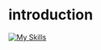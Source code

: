 # introduction
[![My Skills](https://skillicons.dev/icons?i=js,html,css,wasm)](https://skillicons.dev)
